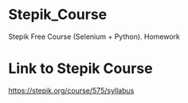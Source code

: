 # Stepik_Course
Stepik Free Course (Selenium + Python). Homework

# Link to Stepik Course
https://stepik.org/course/575/syllabus